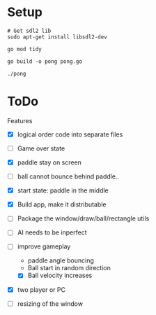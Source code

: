 
# Setup

```shell
# Get sdl2 lib
sudo apt-get install libsdl2-dev

go mod tidy

go build -o pong pong.go

./pong

```

# ToDo

Features

- [x] logical order code into separate files 
- [ ] Game over state
- [x] paddle stay on screen
- [ ] ball cannot bounce behind paddle..
- [x] start state: paddle in the middle

- [x] Build app, make it distributable
- [ ] Package the window/draw/ball/rectangle utils

- [ ] AI needs to be inperfect
- [ ] improve gameplay
    - paddle angle bouncing
    - Ball start in random direction
    - [x] Ball velocity increases
- [x] two player or PC
- [ ] resizing of the window
